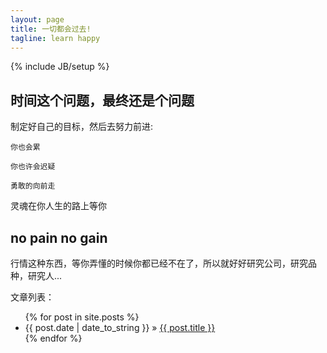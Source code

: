 ```yaml
---
layout: page
title: 一切都会过去!
tagline: learn happy
---
```

{% include JB/setup %}


## 时间这个问题，最终还是个问题 

制定好自己的目标，然后去努力前进:
    
    你也会累
   
    你也许会迟疑
      
    勇敢的向前走
      
	  
灵魂在你人生的路上等你
    
## no pain no gain

行情这种东西，等你弄懂的时候你都已经不在了，所以就好好研究公司，研究品种，研究人...


文章列表：

<ul class="posts">
  {% for post in site.posts %}
    <li><span>{{ post.date | date_to_string }}</span> &raquo; <a href="{{ BASE_PATH }}{{ post.url }}">{{ post.title }}</a></li>
  {% endfor %}
</ul>




